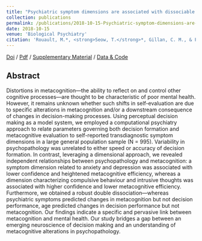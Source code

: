 ```yaml
---
title: "Psychiatric symptom dimensions are associated with dissociable shifts in metacognition but not task performance"
collection: publications
permalink: /publications/2018-10-15-Psychiatric-symptom-dimensions-are-associated-with-dissociable-shifts-in-metacognition-but-not-task-performance
date: 2018-10-15
venue: 'Biological Psychiatry'
citation: 'Rouault, M.*, <strong>Seow, T.</strong>*, Gillan, C. M., & Fleming, S. M. (2018). <i>Biological psychiatry</i>, <strong>84</strong>(6), 443-451.'
---
```


[Doi](https://doi.org/10.1016/j.biopsych.2017.12.017) / [Pdf](http://seowxft.github.io/files/2018-10-15-Psychiatric-symptom-dimensions-are-associated-with-dissociable-shifts-in-metacognition-but-not-task-performance.pdf) / [Supplementary Material](http://seowxft.github.io/files/2018-10-15-Psychiatric-symptom-Supplementary.pdf) / [Data & Code](https://github.com/metacoglab/RouaultSeowGillanFleming)

## Abstract
Distortions in metacognition—the ability to reflect on and control other cognitive processes—are thought to be characteristic of poor mental health. However, it remains unknown whether such shifts in self-evaluation are due to specific alterations in metacognition and/or a downstream consequence of changes in decision-making processes. Using perceptual decision making as a model system, we employed a computational psychiatry approach to relate parameters governing both decision formation and metacognitive evaluation to self-reported transdiagnostic symptom dimensions in a large general population sample (N = 995). Variability in psychopathology was unrelated to either speed or accuracy of decision formation. In contrast, leveraging a dimensional approach, we revealed independent relationships between psychopathology and metacognition: a symptom dimension related to anxiety and depression was associated with lower confidence and heightened metacognitive efficiency, whereas a dimension characterizing compulsive behaviour and intrusive thoughts was associated with higher confidence and lower metacognitive efficiency. Furthermore, we obtained a robust double dissociation—whereas psychiatric symptoms predicted changes in metacognition but not decision performance, age predicted changes in decision performance but not metacognition. Our findings indicate a specific and pervasive link between metacognition and mental health. Our study bridges a gap between an emerging neuroscience of decision making and an understanding of metacognitive alterations in psychopathology.
